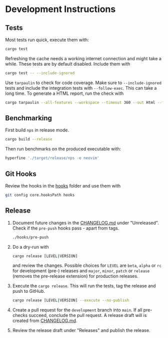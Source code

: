 # Development Instructions
## Tests
Most tests run quick, execute them with:

```bash
cargo test
```

Refreshing the cache needs a working internet connection and might take a while.
These tests are by default disabled. Include them with

```bash
cargo test -- --include-ignored
```

Use `tarpaulin` to check for code coverage. Make sure to `--include-ignored` tests and include the integration tests with `--follow-exec`. This can take a long time. To generate a HTML report, run the check with

```bash
cargo tarpaulin --all-features --workspace --timeout 360 --out Html --follow-exec -- --include-ignored
```

## Benchmarking
First build `nps` in release mode.

```bash
cargo build --release
```

Then run benchmarks on the produced executable with:

```bash
hyperfine './target/release/nps -e neovim'
```

## Git Hooks
Review the hooks in the [hooks](./hooks) folder and use them with

```bash
git config core.hooksPath hooks
```

## Release

1. Document future changes in the [CHANGELOG.md](./CHANGELOG.md) under "Unreleased". Check if the `pre-push` hooks pass - apart from tags.

    ```bash
    ./hooks/pre-push
    ```

1. Do a dry-run with

    ```bash
    cargo release [LEVEL|VERSION]
    ```

    and review the changes. Possible choices for `LEVEL` are `beta`, `alpha` or `rc` for development (pre-) releases and `major`, `minor`, `patch` or `release` (removes the pre-release extension) for production releases.

1. Execute the `cargo release`. This will run the tests, tag the release and push to GitHub.

    ```bash
    cargo release [LEVEL|VERSION] --execute --no-publish
    ```

1. Create a pull request for the `development` branch into `main`. If all pre-checks succeed, conclude the pull request. A release draft will is created from [CHANGELOG.md](CHANGELOG.md).

1. Review the release draft under "Releases" and publish the release.
